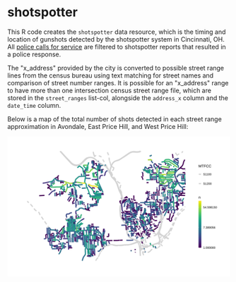# shotspotter

This R code creates the `shotspotter` data resource, which is the timing and location of gunshots detected by the shotspotter system in Cincinnati, OH.  All [police calls for service](https://data.cincinnati-oh.gov/safety/PDI-Police-Data-Initiative-Police-Calls-for-Servic/gexm-h6bt) are filtered to shotspotter reports that resulted in a police response. 

The "x_address" provided by the city is converted to possible street range lines from the census bureau using text matching for street names and comparison of street number ranges.  It is possible for an "x_address" range to have more than one intersection census street range file, which are stored in the `street_ranges` list-col, alongside the `address_x` column and the `date_time` column.

Below is a map of the total number of shots detected in each street range approximation in Avondale, East Price Hill, and West Price Hill:

![](shots_map.svg)

